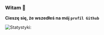 ### Witam 👋


**Cieszę się, że wszedłeś na mój `profil Github`**

![Statystyki:](https://github-readme-stats.vercel.app/api?username=Treemcio&show_icons=true&theme=radical)


